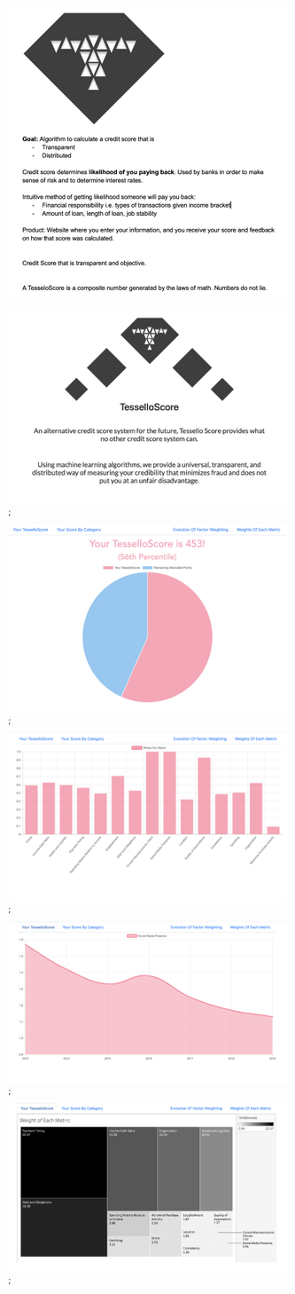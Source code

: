![ReadMe Image](https://github.com/jawang94/tessello_score/blob/master/Screen%20Shot%202019-04-14%20at%205.28.12%20AM.png)

![ReadMe Image2](https://github.com/jawang94/tessello_score/blob/master/readme_images/Screen%20Shot%202019-04-14%20at%205.19.58%20AM.png);

![ReadMe Image3](https://github.com/jawang94/tessello_score/blob/master/readme_images/Screen%20Shot%202019-04-14%20at%205.20.13%20AM.png);

![ReadMe Image4](https://github.com/jawang94/tessello_score/blob/master/readme_images/Screen%20Shot%202019-04-14%20at%205.20.24%20AM.png);

![ReadMe Image5](https://github.com/jawang94/tessello_score/blob/master/readme_images/Screen%20Shot%202019-04-14%20at%205.20.30%20AM.png);

![ReadMe Image6](https://github.com/jawang94/tessello_score/blob/master/readme_images/Screen%20Shot%202019-04-14%20at%205.20.36%20AM.png);